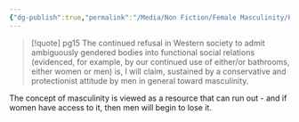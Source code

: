 ```yaml
---
{"dg-publish":true,"permalink":"/Media/Non Fiction/Female Masculinity/Protecting masculinity - even in the female bathrooms/"}
---
```


> [!quote] pg15
> The continued refusal in Western society to admit ambiguously gendered bodies into functional social relations (evidenced, for example, by our continued use of either/or bathrooms, either women or men) is, I will claim, sustained by a conservative and protectionist attitude by men in general toward masculinity.

The concept of masculinity is viewed as a resource that can run out - and if women have access to it, then men will begin to lose it.


